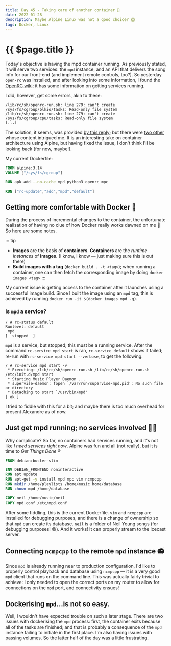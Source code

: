 ```yaml
---
title: Day 45 - Taking care of another container 🎁
date: 2022-01-28
description: Maybe Alpine Linux was not a good choice? 😱
tags: Docker, Linux
---
```


# {{ $page.title }}

Today's objective is having the mpd container running. As previously stated, it will serve two services: the `mpd` instance, and an API that delivers the song info for our front-end (and implement remote controls, too?). So yesterday `open-rc` was installed, and after looking into some information, I found the [OpenRC wiki](https://wiki.alpinelinux.org/wiki/OpenRC); it has some information on getting services running.

I did, however, get some errors, akin to these:

```
/lib/rc/sh/openrc-run.sh: line 279: can't create /sys/fs/cgroup/blkio/tasks: Read-only file system
/lib/rc/sh/openrc-run.sh: line 279: can't create /sys/fs/cgroup/cpu/tasks: Read-only file system
[...]
```

The solution, it seems, was provided [by this reply](https://github.com/gliderlabs/docker-alpine/issues/437#issuecomment-494200575); but there were [two other](https://github.com/gliderlabs/docker-alpine/issues/437#issuecomment-751319576) whose content intrigued me. It is an interesting take on container architecture using Alpine, but having fixed the issue, I don't think I'll be looking back (for now, maybe!).

My current Dockerfile:

```dockerfile
FROM alpine:3.14
VOLUME ["/sys/fs/cgroup"]

RUN apk add --no-cache mpd python3 openrc mpc

RUN ["rc-update","add","mpd","default"] 
```

## Getting more comfortable with Docker 🐳

During the process of incremental changes to the container, the unfortunate realisation of having no clue of how Docker really works dawned on me 🌻 So here are some notes.

::: tip 
- **Images** are the basis of **containers**. **Containers** are the *runtime instances* of **images**. (I know, I know — just making sure this is out there) 
- **Build images with a tag** (`docker build . -t <tag>`); when running a container, one can then fetch the corresponding image by doing `docker images <tag>`
:::

My current issue is getting access to the container after it launches using a successful image build. Since I built the image using an `mpd` tag, this is achieved by running `docker run -it $(docker images mpd -q)`.

### Is `mpd` a service?

```
/ # rc-status default
Runlevel: default
 mpd                                                                                             [  stopped  ]
```

`mpd` is a service, but stopped; this must be a running service. After the command `rc-service mpd start` is ran, `rc-service default` shows it failed; re-run with `rc-service mpd start --verbose`, to get the following:

```
/ # rc-service mpd start -v
 * Executing: /lib/rc/sh/openrc-run.sh /lib/rc/sh/openrc-run.sh /etc/init.d/mpd start
 * Starting Music Player Daemon ...
 * supervise-daemon: fopen `/var/run/supervise-mpd.pid': No such file or directory
 * Detaching to start `/usr/bin/mpd'                                                                    [ ok ]
 ```

 I tried to fiddle with this for a bit; and maybe there is too much overhead for present Alexandre as of now.

## Just get mpd running; no services involved 🤷‍♂️

Why complicate? So far, no containers had services running, and it's not like *I need services right now*. Alpine was fun and all (not really), but it is time to *Get Things Done* ®

```Dockerfile
FROM debian:buster-slim

ENV DEBIAN_FRONTEND noninteractive
RUN apt update
RUN apt-get -y install mpd mpc vim ncmpcpp
RUN mkdir /home/playlists /home/music home/database
RUN chown mpd /home/database

COPY neil /home/music/neil
COPY mpd.conf /etc/mpd.conf
```

After some fiddling, this is the current Dockerfile. `vim` and `ncmpcpp` are installed for debugging purposes, and there is a change of ownership so that `mpd` can create its database. `neil` is a folder of Neil Young songs (for debugging purposes! 😆). And it works! It can properly stream to the Icecast server. 

## Connecting `ncmpcpp` to the remote `mpd` instance 📻

Since `mpd` is already running near to production configuration, I'd like to properly control playback and database using `ncmpcpp` — it is a very good `mpd` client that runs on the command line. This was actually fairly trivial to achieve: I only needed to open the correct ports on my router to allow for connections on the `mpd` port, and connectivity ensues!

## Dockerising `mpd`...is not so easy.

Well, I wouldn't have expected trouble on such a later stage. There are two issues with dockerising the `mpd` process: first, the container exits because all of the tasks are finished; and that is probably a consequence of the `mpd` instance failing to initiate in the first place. I'm also having issues with passing volumes. So the latter half of the day was a little frustrating.

<FetchComments :title=$frontmatter.title />
<PostComments :title=$frontmatter.title />
